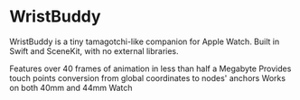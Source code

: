 #  WristBuddy

WristBuddy is a tiny tamagotchi-like companion for Apple Watch.
Built in Swift and SceneKit, with no external libraries.

Features over 40 frames of animation in less than half a Megabyte
Provides touch points conversion from global coordinates to nodes' anchors
Works on both 40mm and 44mm Watch
